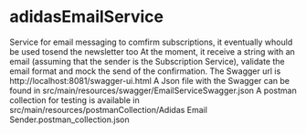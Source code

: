 # adidasEmailService
Service for email messaging to comfirm subscriptions, it eventually whould be used tosend the newsletter too
At the moment, it receive a string with an email (assuming that the sender is the Subscription Service), validate the email format and mock the send of the confirmation.
The Swagger url is http://localhost:8081/swagger-ui.html
A Json file with the Swagger can be found in src/main/resources/swagger/EmailServiceSwagger.json
A postman collection for testing is available in src/main/resources/postmanCollection/Adidas Email Sender.postman_collection.json
